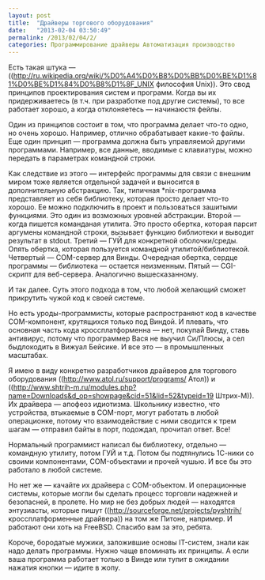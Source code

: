```yaml
---
layout: post
title:  "Драйверы торгового оборудования"
date:   "2013-02-04 03:50:49"
permalink: /2013/02/04/2/
categories: Программирование драйверы Автоматизация производство
---
```

Есть такая штука — ((http://ru.wikipedia.org/wiki/%D0%A4%D0%B8%D0%BB%D0%BE%D1%81%D0%BE%D1%84%D0%B8%D1%8F_UNIX философия Unix)). Это свод принципов проектирования систем и программ. Когда вы их придерживаетесь (в т.ч. при разработке под другие системы), то все работает хорошо, а когда отклоняетесь — начинаюстя фейлы.

Один из принципов состоит в том, что программа делает что-то одно, но очень хорошо. Например, отлично обрабатывает какие-то файлы. Еще один принцип — программа должна быть управляемой другими программами. Например, все данные, вводимые с клавиатуры, можно передать в параметрах командной строки.

Как следствие из этого — интерфейс программы для связи с внешним миром тоже является отдельной задачей и выносится в дополнительную абстракцию. Так, типичная *nix-программа представляет из себя библиотеку, которая просто делает что-то хорошо. Ее можно подключить в проект и пользоваться зашитыми функциями. Это один из возможных уровней абстракции. Второй — когда пишется команданая утилита. Это просто обертка, которая парсит аргумены командной строки, вызывает функцию библиотеки и выводит результат в stdout. Третий — ГУЙ для конкретной оболочки/среды. Опять обертка, которая пользуется командной утилитой/библиотекой. Четвертый — COM-сервер для Винды. Очередная обертка, сердце программы — библиотека — остается неизменным. Пятый — CGI-скрипт для веб-сервера. Аналогично вышесказанному.

И так далее. Суть этого подхода в том, что любой желающий сможет прикрутить чужой код к своей системе.

Но есть уроды-программисты, которые распространяют код в качестве COM-компонент, крутящихся только под Виндой. И плевать, что основная часть кода кроссплатформенна — нет, покупай Винду, ставь антивирус, потому что программер Вася не выучил Си/Плюсы, а сел быдлокодить в Вижуал Бейсике. И все это — в промышленных масштабах.

Я имею в виду конкретно разработчиков драйверов для торгового оборудования ((http://www.atol.ru/support/programs/ Атол)) и ((http://www.shtrih-m.ru/modules.php?name=Downloads&d_op=showpage&cid=51&lid=52&typeid=19 Штрих-М)). Их драйвера — апофеоз идиотизма. Школьнику известно, что устройства, втыкаемые в COM-порт, могут работать в любой операционке, потому что взаимодействие с ними сводится к трем шагам — отправил байты в порт, подождал, прочитал ответ. Все!

Нормальный программист написал бы библиотеку, отдельно — командную утилиту, потом ГУЙ и т.д. Потом бы подтянулись 1С-ники со своими компонентами, COM-объектами и прочей чушью. И все бы это работало в любой системе.

Но нет же — качайте их драйвера с COM-объектом. И операционные системы, которые могли бы сделать процесс торговли надежней и безопасней, в пролете. Но мир не без добрых людей — находятся энтузиасты, которые пишут ((http://sourceforge.net/projects/pyshtrih/ кроссплатформенные драйвера)) на том же Питоне, например. И работают они хоть на FreeBSD. Спасибо вам за это, ребята.

Короче, бородатые мужики, заложившие основы IT-систем, знали как надо делать программы. Нужно чаще впоминать их принципы. А если ваша программа работает только в Винде или тупит в ожидании нажатия кнопки — идите в жопу.


